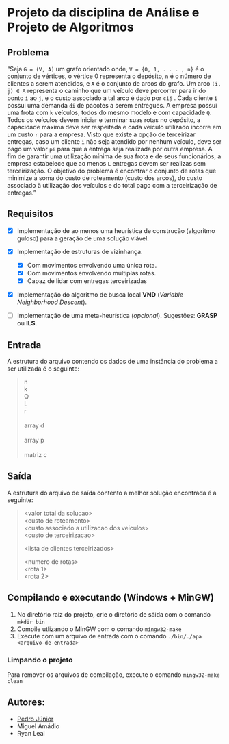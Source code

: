 # Projeto da disciplina de Análise e Projeto de Algoritmos

## Problema

“Seja ```G = (V, A)``` um grafo orientado onde, ```V = {0, 1, . . . , n}``` é o conjunto de vértices, o vértice 0 representa o depósito, ```n``` é o número de clientes a serem atendidos, e ```A``` é o conjunto de arcos do grafo. Um arco ```(i, j) ∈ A``` representa o caminho que um veículo deve percorrer para ir do ponto ```i``` ao ```j```, e o custo associado a tal arco é dado por ```cij``` . Cada cliente ```i``` possui uma demanda ```di``` de pacotes a serem entregues. A empresa possui uma frota com ```k``` veículos,
todos do mesmo modelo e com capacidade ```Q```. Todos os veículos devem iniciar e terminar suas rotas no depósito, a capacidade máxima deve ser respeitada e cada veículo utilizado incorre em um custo ```r``` para a empresa. Visto que existe a opção de terceirizar entregas, caso um cliente ```i``` não seja atendido por nenhum veículo, deve ser pago um valor ```pi``` para que a entrega seja realizada por outra empresa. A fim de garantir uma utilização mínima de sua frota e de seus funcionários, a empresa estabelece que ao menos ```L``` entregas devem ser realizas sem terceirização. O objetivo do problema é encontrar o conjunto de rotas que minimize a soma do custo de roteamento (custo dos arcos), do custo associado à utilização dos veículos e do total pago com a terceirização de entregas.”

## Requisitos

- [x] Implementação de ao menos uma heurística de construção (algoritmo guloso) para a geração de uma solução viável.

- [x] Implementação de estruturas de vizinhança.
  - [x] Com movimentos envolvendo uma única rota.
  - [x] Com movimentos envolvendo múltiplas rotas.
  - [x] Capaz de lidar com entregas terceirizadas
    
- [x] Implementação do algoritmo de busca local __VND__ (_Variable Neighborhood Descent_).
- [ ] Implementação de uma meta-heurística (_opcional_). Sugestões: __GRASP__ ou __ILS__.

## Entrada

A estrutura do arquivo contendo os dados de uma instância do problema a ser utilizada é o seguinte:

> n\
> k\
> Q\
> L\
> r\
>\
> array d\
>\
> array p\
>\
> matriz c

## Saída

A estrutura do arquivo de saída contento a melhor solução encontrada é a seguinte:

> \<valor total da solucao\>\
> \<custo de roteamento\>\
> \<custo associado a utilizacao dos veiculos\>\
> \<custo de terceirizacao\>
>
> \<lista de clientes terceirizados\>
>
> \<numero de rotas\>\
> \<rota 1\>\
> \<rota 2\>



## Compilando e executando (Windows + MinGW)

1. No diretório raiz do projeto, crie o diretório de sáida com o comando ```mkdir bin```
2. Compile utlizando o MinGW com o comando ```mingw32-make ```
3. Execute com um arquivo de entrada com o comando ```./bin/./apa <arquivo-de-entrada>```

### Limpando o projeto

Para remover os arquivos de compilação, execute o comando ```mingw32-make clean```

## Autores:

- [Pedro Júnior](https://github.com/pedrior)
- Miguel Amádio
- Ryan Leal
